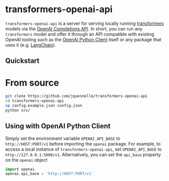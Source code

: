 # transformers-openai-api

`transformers-openai-api` is a server for serving locally running [transformers](https://github.com/huggingface/transformers/) models via the [OpenAI Completions API](https://beta.openai.com/docs/api-reference/completions). In short, you can run any `transformers` model and offer it through an API compatible with existing OpenAI tooling such as the [OpenAI Python Client](https://github.com/openai/openai-python) itself or any package that uses it (e.g. [LangChain](https://github.com/hwchase17/langchain)).

## Quickstart

# From source
```sh
git clone https://github.com/jquesnelle/transformers-openai-api
cd transformers-openai-api
cp config.example.json config.json
python src/
```

## Using with OpenAI Python Client

Simply set the environment variable `OPENAI_API_BASE` to `http://HOST:PORT/v1` before importing the `openai` package. For example, to access a local instance of `transformers-openai-api`, set `OPENAI_API_BASE` to `http://127.0.0.1:5000/v1`. Alternatively, you can set the `api_base` property on the `openai` object

```python
import openai
openai.api_base = 'http://HOST:PORT/v1'
```
